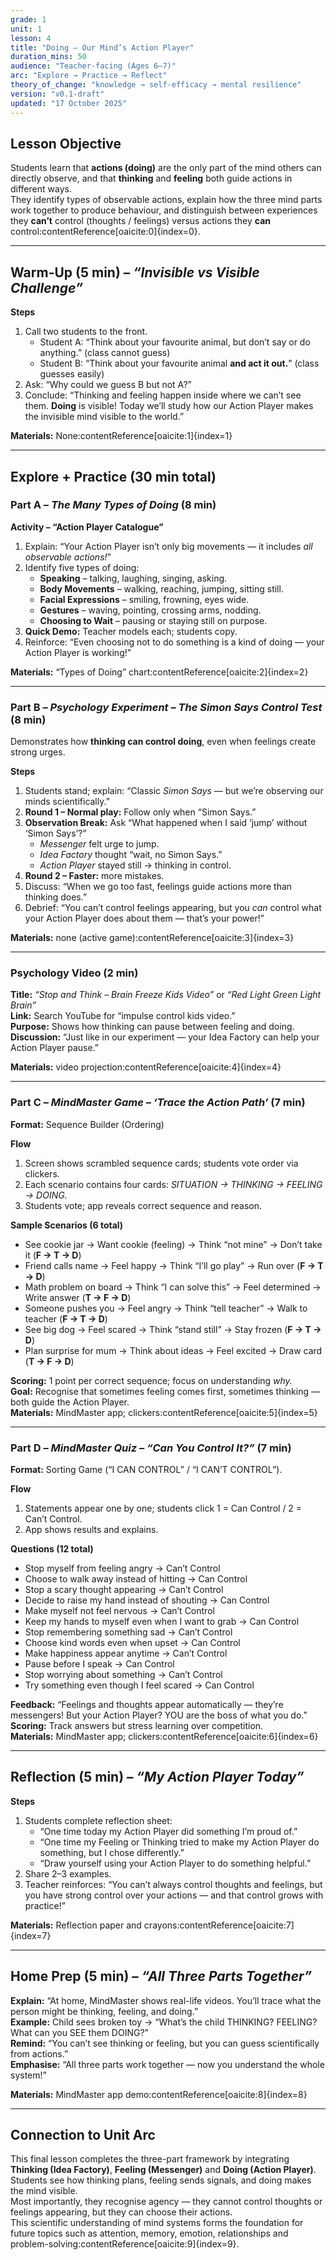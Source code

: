 ```yaml
---
grade: 1
unit: 1
lesson: 4
title: "Doing – Our Mind’s Action Player"
duration_mins: 50
audience: "Teacher-facing (Ages 6–7)"
arc: "Explore → Practice → Reflect"
theory_of_change: "knowledge → self-efficacy → mental resilience"
version: "v0.1-draft"
updated: "17 October 2025"
---
```


## Lesson Objective
Students learn that **actions (doing)** are the only part of the mind others can directly observe, and that **thinking** and **feeling** both guide actions in different ways.  
They identify types of observable actions, explain how the three mind parts work together to produce behaviour, and distinguish between experiences they **can’t** control (thoughts / feelings) versus actions they **can** control:contentReference[oaicite:0]{index=0}.

---

## Warm-Up (5 min) – *“Invisible vs Visible Challenge”*

**Steps**
1. Call two students to the front.  
   - Student A: “Think about your favourite animal, but don’t say or do anything.” (class cannot guess)  
   - Student B: “Think about your favourite animal **and act it out.**” (class guesses easily)  
2. Ask: “Why could we guess B but not A?”  
3. Conclude: “Thinking and feeling happen inside where we can’t see them. **Doing** is visible! Today we’ll study how our Action Player makes the invisible mind visible to the world.”  

**Materials:** None:contentReference[oaicite:1]{index=1}

---

## Explore + Practice (30 min total)

### Part A – *The Many Types of Doing* (8 min)

**Activity – “Action Player Catalogue”**
1. Explain: “Your Action Player isn’t only big movements — it includes *all observable actions!*”  
2. Identify five types of doing:  
   - **Speaking** – talking, laughing, singing, asking.  
   - **Body Movements** – walking, reaching, jumping, sitting still.  
   - **Facial Expressions** – smiling, frowning, eyes wide.  
   - **Gestures** – waving, pointing, crossing arms, nodding.  
   - **Choosing to Wait** – pausing or staying still on purpose.  
3. **Quick Demo:** Teacher models each; students copy.  
4. Reinforce: “Even choosing not to do something is a kind of doing — your Action Player is working!”  

**Materials:** “Types of Doing” chart:contentReference[oaicite:2]{index=2}

---

### Part B – *Psychology Experiment – The Simon Says Control Test* (8 min)

Demonstrates how **thinking can control doing**, even when feelings create strong urges.

**Steps**
1. Students stand; explain: “Classic *Simon Says* — but we’re observing our minds scientifically.”  
2. **Round 1 – Normal play:** Follow only when “Simon Says.”  
3. **Observation Break:** Ask “What happened when I said ‘jump’ without ‘Simon Says’?”  
   - *Messenger* felt urge to jump.  
   - *Idea Factory* thought “wait, no Simon Says.”  
   - *Action Player* stayed still → thinking in control.  
4. **Round 2 – Faster:** more mistakes.  
5. Discuss: “When we go too fast, feelings guide actions more than thinking does.”  
6. Debrief: “You can’t control feelings appearing, but you *can* control what your Action Player does about them — that’s your power!”  

**Materials:** none (active game):contentReference[oaicite:3]{index=3}

---

### Psychology Video (2 min)

**Title:** *“Stop and Think – Brain Freeze Kids Video”* or *“Red Light Green Light Brain”*  
**Link:** Search YouTube for “impulse control kids video.”  
**Purpose:** Shows how thinking can pause between feeling and doing.  
**Discussion:** “Just like in our experiment — your Idea Factory can help your Action Player pause.”  

**Materials:** video projection:contentReference[oaicite:4]{index=4}

---

### Part C – *MindMaster Game – ‘Trace the Action Path’* (7 min)

**Format:** Sequence Builder (Ordering)

**Flow**
1. Screen shows scrambled sequence cards; students vote order via clickers.  
2. Each scenario contains four cards: *SITUATION → THINKING → FEELING → DOING.*  
3. Students vote; app reveals correct sequence and reason.  

**Sample Scenarios (6 total)**  
- See cookie jar → Want cookie (feeling) → Think “not mine” → Don’t take it (**F → T → D**)  
- Friend calls name → Feel happy → Think “I’ll go play” → Run over (**F → T → D**)  
- Math problem on board → Think “I can solve this” → Feel determined → Write answer (**T → F → D**)  
- Someone pushes you → Feel angry → Think “tell teacher” → Walk to teacher (**F → T → D**)  
- See big dog → Feel scared → Think “stand still” → Stay frozen (**F → T → D**)  
- Plan surprise for mum → Think about ideas → Feel excited → Draw card (**T → F → D**)  

**Scoring:** 1 point per correct sequence; focus on understanding *why.*  
**Goal:** Recognise that sometimes feeling comes first, sometimes thinking — both guide the Action Player.  
**Materials:** MindMaster app; clickers:contentReference[oaicite:5]{index=5}

---

### Part D – *MindMaster Quiz – “Can You Control It?”* (7 min)

**Format:** Sorting Game (“I CAN CONTROL” / “I CAN’T CONTROL”).  

**Flow**
1. Statements appear one by one; students click 1 = Can Control / 2 = Can’t Control.  
2. App shows results and explains.  

**Questions (12 total)**  
- Stop myself from feeling angry → Can’t Control  
- Choose to walk away instead of hitting → Can Control  
- Stop a scary thought appearing → Can’t Control  
- Decide to raise my hand instead of shouting → Can Control  
- Make myself not feel nervous → Can’t Control  
- Keep my hands to myself even when I want to grab → Can Control  
- Stop remembering something sad → Can’t Control  
- Choose kind words even when upset → Can Control  
- Make happiness appear anytime → Can’t Control  
- Pause before I speak → Can Control  
- Stop worrying about something → Can’t Control  
- Try something even though I feel scared → Can Control  

**Feedback:** “Feelings and thoughts appear automatically — they’re messengers! But your Action Player? YOU are the boss of what you do.”  
**Scoring:** Track answers but stress learning over competition.  
**Materials:** MindMaster app; clickers:contentReference[oaicite:6]{index=6}

---

## Reflection (5 min) – *“My Action Player Today”*

**Steps**
1. Students complete reflection sheet:  
   - “One time today my Action Player did something I’m proud of.”  
   - “One time my Feeling or Thinking tried to make my Action Player do something, but I chose differently.”  
   - “Draw yourself using your Action Player to do something helpful.”  
2. Share 2–3 examples.  
3. Teacher reinforces: “You can’t always control thoughts and feelings, but you have strong control over your actions — and that control grows with practice!”  

**Materials:** Reflection paper and crayons:contentReference[oaicite:7]{index=7}

---

## Home Prep (5 min) – *“All Three Parts Together”*

**Explain:** “At home, MindMaster shows real-life videos. You’ll trace what the person might be thinking, feeling, and doing.”  
**Example:** Child sees broken toy → “What’s the child THINKING? FEELING? What can you SEE them DOING?”  
**Remind:** “You can’t see thinking or feeling, but you can guess scientifically from actions.”  
**Emphasise:** “All three parts work together — now you understand the whole system!”  

**Materials:** MindMaster app demo:contentReference[oaicite:8]{index=8}

---

## Connection to Unit Arc
This final lesson completes the three-part framework by integrating **Thinking (Idea Factory)**, **Feeling (Messenger)** and **Doing (Action Player)**.  
Students see how thinking plans, feeling sends signals, and doing makes the mind visible.  
Most importantly, they recognise agency — they cannot control thoughts or feelings appearing, but they can choose their actions.  
This scientific understanding of mind systems forms the foundation for future topics such as attention, memory, emotion, relationships and problem-solving:contentReference[oaicite:9]{index=9}.
